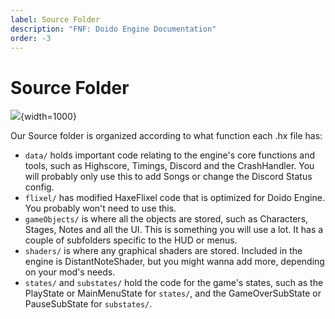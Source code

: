 ```yaml
---
label: Source Folder
description: "FNF: Doido Engine Documentation"
order: -3
---
```


# Source Folder

![](https://doidoteam.github.io/img/source_folders.png){width=1000}

Our Source folder is organized according to what function each .hx file has:
- `data/` holds important code relating to the engine's core functions and tools, such as Highscore, Timings, Discord and the CrashHandler. You will probably only use this to add Songs or change the Discord Status config. 
- `flixel/` has modified HaxeFlixel code that is optimized for Doido Engine. You probably won't need to use this.
- `gameObjects/` is where all the objects are stored, such as Characters, Stages, Notes and all the UI. This is something you will use a lot. It has a couple of subfolders specific to the HUD or menus.
- `shaders/` is where any graphical shaders are stored. Included in the engine is DistantNoteShader, but you might wanna add more, depending on your mod's needs.
- `states/` and `substates/` hold the code for the game's states, such as the PlayState or MainMenuState for `states/`, and the GameOverSubState or PauseSubState for `substates/`.
